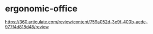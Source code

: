 # ergonomic-office
https://360.articulate.com/review/content/759a052d-3e9f-400b-aede-977f4d818d48/review
